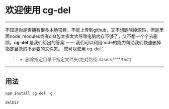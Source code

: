 # 欢迎使用 cg-del

------

不知道你是否拥有很多本地项目，不能上传到github，又不想删除掉源码，但是里面node_modules或者dist包太多太大导致电脑内存不够了，又不想一个个去删除。**cg-del** 是我们给出的答案 —— 我们可以利用node的能力帮助我们快速删掉指定目录的不必要的文件夹。 您可以使用 cg-del：

> * 删除指定目录下指定文件夹(绝对路径:/Users/***/test)

------

## 用法

```js
npm install cg-del -g

delDir 
```


